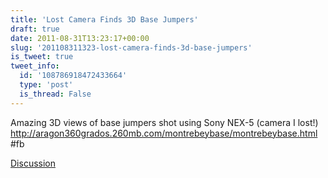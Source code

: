 ```yaml
---
title: 'Lost Camera Finds 3D Base Jumpers'
draft: true
date: 2011-08-31T13:23:17+00:00
slug: '201108311323-lost-camera-finds-3d-base-jumpers'
is_tweet: true
tweet_info:
  id: '108786918472433664'
  type: 'post'
  is_thread: False
---
```




Amazing 3D views of base jumpers shot using Sony NEX-5 (camera I lost!) <http://aragon360grados.260mb.com/montrebeybase/montrebeybase.html> #fb

[Discussion](https://x.com/sytelus/status/108786918472433664)
